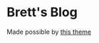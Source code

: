 # Brett's Blog

Made possible by [this theme](http://mmistakes.github.io/hpstr-jekyll-theme/theme-setup/)